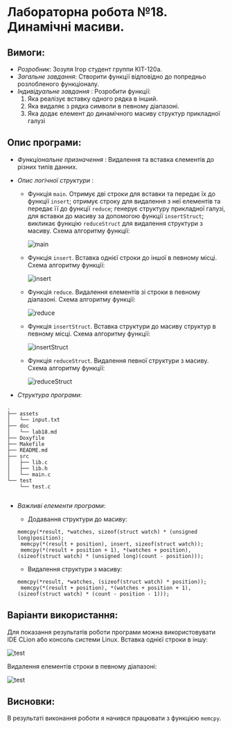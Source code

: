 ﻿# Лабораторна робота №18. Динамічні масиви.
## Вимоги:
* *Розробник*: Зозуля Ігор студент группи КІТ-120а.
* *Загальне завдання*: Створити функції відповідно до попредньо розлобленого функціоналу.
* *Індивідуальне завдання* : Розробити функції:
    1. Яка реалізує вставку одного рядка в інший.
    2. Яка видаляє з рядка символи в певному діапазоні.
    3. Яка додає елемент до динамічного масиву структур прикладної галузі
## Опис програми:
* *Функціональне призначення* : Видалення та вставка єлементів до різних типів данних.

* *Опис логічної структури* :
    * Функція `main`. Отримує дві строки для вставки та передає їх до функції `insert`; отримує строку для видалення з неї елементів та передає її до функції `reduce`; генерує структуру прикладної галузі, для вставки до масиву за допомогою функції `insertStruct`; викликає функцію `reduceStruct` для видалення структури з масиву. Схема алгоритму функції:

      ![main](assets/main.png)

    * Функція `insert`. Вставка однієї строки до іншої в певному місці. Схема алгоритму функції:

      ![insert](assets/insert.png)

    * Функція `reduce`. Видалення елементів зі строки в певному діапазоні. Схема алгоритму функції:

      ![reduce](assets/reduce.png)

    * Функція `insertStruct`. Вставка структури до масиву структур в певному місці. Схема алгоритму функції:

      ![insertStruct](assets/insertStruct.png)

    * Функція `reduceStruct`. Видалення певної структури з масиву. Схема алгоритму функції:

      ![reduceStruct](assets/reduceStruct.png)
    
* *Структура програми*:
```
.
├── assets
│   └── input.txt
├── doc
│   └── lab18.md
├── Doxyfile
├── Makefile
├── README.md
├── src
│   ├── lib.c
│   ├── lib.h
│   └── main.c
└── test
    └── test.c
    
```
* *Важливі елементи програми*:
    * Додавання структури до масиву:

   ```
   memcpy(*result, *watches, sizeof(struct watch) * (unsigned long)position);
	memcpy(*(result + position), insert, sizeof(struct watch));
	memcpy(*(result + position + 1), *(watches + position), (sizeof(struct watch) * (unsigned long)(count - position)));
   ```
    * Видалення структури з масиву:
   ```
   memcpy(*result, *watches, (sizeof(struct watch) * position));
	memcpy(*(result + position), *(watches + position + 1), (sizeof(struct watch) * (count - position - 1)));
   ```
## Варіанти використання:
Для показання результатів роботи програми можна використовувати IDE CLion або консоль системи Linux. Вставка однієї строки в іншу:

![test](assets/insertString.png)

Видалення елементів строки в певному діапазоні:

![test](assets/deleteString.png)

## Висновки:
В результаті виконання роботи я начився працювати з функцією `memcpy`.